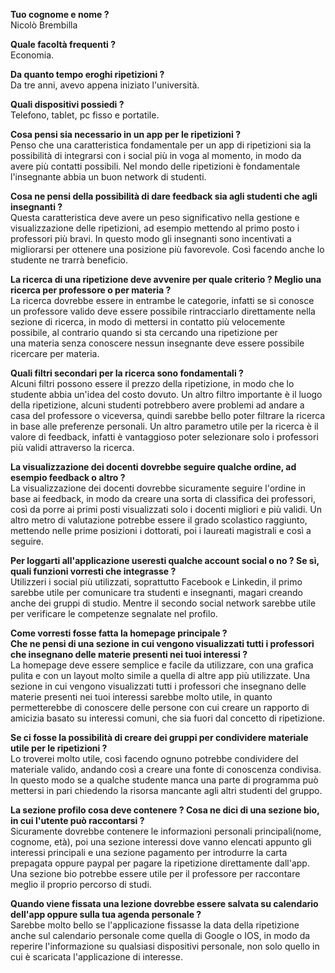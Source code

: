 **Tuo cognome e nome ?**  
Nicolò Brembilla

**Quale facoltà frequenti ?**  
Economia.

**Da quanto tempo eroghi ripetizioni ?**  
Da tre anni, avevo appena iniziato l'università.

**Quali dispositivi possiedi ?**  
Telefono, tablet, pc fisso e portatile.

**Cosa pensi sia necessario in un app per le ripetizioni ?**  
Penso che una caratteristica fondamentale per un app di ripetizioni sia la possibilità di 
integrarsi con i social più in voga al momento, in modo da avere più contatti possibili. 
Nel mondo delle ripetizioni è fondamentale l'insegnante abbia un buon network di studenti. 

**Cosa ne pensi della possibilità di dare feedback sia agli studenti che agli insegnanti ?**  
Questa caratteristica deve avere un peso significativo nella gestione 
e visualizzazione delle ripetizioni, ad esempio mettendo al primo posto i professori più bravi.
In questo modo gli insegnanti sono incentivati a migliorarsi per ottenere una posizione più favorevole.
Così facendo anche lo studente ne trarrà beneficio.

**La ricerca di una ripetizione deve avvenire per quale criterio ? Meglio una ricerca per professore o per materia ?**  
La ricerca dovrebbe essere in entrambe le categorie, infatti se si conosce un professore valido deve essere
possibile rintracciarlo direttamente nella sezione di ricerca, in modo di mettersi in contatto più 
velocemente possibile, al contrario quando si sta cercando una ripetizione per  
una materia senza conoscere nessun insegnante deve essere possibile ricercare per materia.

**Quali filtri secondari per la ricerca sono fondamentali ?**  
Alcuni filtri possono essere il prezzo della ripetizione, in modo che lo studente abbia un'idea del costo 
dovuto. Un altro filtro importante è il luogo della ripetizione, alcuni studenti potrebbero avere problemi 
ad andare a casa del professore o viceversa, quindi sarebbe bello poter filtrare la ricerca in base alle 
preferenze personali. Un altro parametro utile per la ricerca è il valore di feedback, infatti è 
vantaggioso poter selezionare solo i professori più validi attraverso la ricerca.

**La visualizzazione dei docenti dovrebbe seguire qualche ordine, ad esempio feedback o altro ?**  
La visualizzazione dei docenti dovrebbe sicuramente seguire l'ordine in base ai feedback, in modo
da creare una sorta di classifica dei professori, così da porre ai primi posti visualizzati solo 
i docenti migliori e più validi. Un altro metro di valutazione potrebbe essere il grado scolastico raggiunto,
mettendo nelle prime posizioni i dottorati, poi i laureati magistrali e così a seguire.

**Per loggarti all'applicazione useresti qualche account social o no ? Se sì, quali funzioni vorresti che integrasse ?**  
Utilizzeri i social più utilizzati, soprattutto Facebook e Linkedin, il primo sarebbe utile per comunicare
tra studenti e insegnanti, magari creando anche dei gruppi di studio. Mentre il secondo social network
sarebbe utile per verificare le competenze segnalate nel profilo.

**Come vorresti fosse fatta la homepage principale ?**  
**Che ne pensi di una sezione in cui vengono visualizzati tutti i professori che insegnano delle materie presenti nei tuoi interessi ?**  
La homepage deve essere semplice e facile da utilizzare, con una grafica pulita e con un layout
molto simile a quella di altre app più utilizzate. Una sezione in cui vengono visualizzati tutti i professori che
insegnano delle materie presenti nei tuoi interessi sarebbe molto utile, in quanto permetterebbe di 
conoscere delle persone con cui creare un rapporto di amicizia basato su interessi comuni, che sia fuori 
dal concetto di ripetizione.

**Se ci fosse la possibilità di creare dei gruppi per condividere materiale utile per le ripetizioni ?**  
Lo troverei molto utile, così facendo ognuno potrebbe condividere del materiale valido, andando così a
creare una fonte di conoscenza condivisa. In questo modo se a qualche studente manca una parte di programma
può mettersi in pari chiedendo la risorsa mancante agli altri studenti del gruppo.

**La sezione profilo cosa deve contenere ? Cosa ne dici di una sezione bio, in cui l'utente può raccontarsi ?**  
Sicuramente dovrebbe contenere le informazioni personali principali(nome, cognome, età), poi una sezione 
interessi dove vanno elencati appunto gli interessi principali e una sezione pagamento per 
introdurre la carta prepagata oppure paypal per pagare la ripetizione direttamente dall'app.
Una sezione bio potrebbe essere utile per il professore per raccontare meglio il proprio percorso di studi.

**Quando viene fissata una lezione dovrebbe essere salvata su calendario dell'app oppure sulla tua agenda personale ?**  
Sarebbe molto bello se l'applicazione fissasse la data della ripetizione anche sul calendario personale 
come quella di Google o IOS, in modo da reperire l'informazione su qualsiasi dispositivi personale, non 
solo quello in cui è scaricata l'applicazione di interesse.